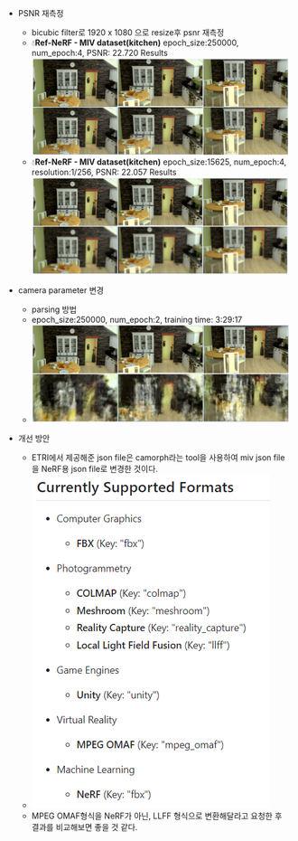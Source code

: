 * PSNR 재측정
	* bicubic filter로 1920 x 1080 으로 resize후 psnr 재측정
	* 💧**Ref-NeRF - MIV dataset(kitchen)**
		epoch_size:250000, num_epoch:4, PSNR: 22.720
		Results
		![](image/ref_miv_result.png)
	* 💧**Ref-NeRF - MIV dataset(kitchen)**
		epoch_size:15625, num_epoch:4, resolution:1/256, PSNR: 22.057
		Results
		![](image/ref_resolution.png)

* camera parameter 변경
	* parsing 방법
	* epoch_size:250000, num_epoch:2, training time: 3:29:17
	* ![](image/mpeg_result.png)

* 개선 방안
	* ETRI에서 제공해준 json file은 camorph라는 tool을 사용하여 miv json file을 NeRF용 json file로 변경한 것이다. 
	* ![](image/format.png)
	* MPEG OMAF형식을 NeRF가 아닌, LLFF 형식으로 변환해달라고 요청한 후 결과를 비교해보면 좋을 것 같다. 